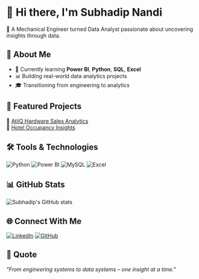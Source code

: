 # 👋 Hi there, I'm Subhadip Nandi

🎯 A Mechanical Engineer turned Data Analyst passionate about uncovering insights through data.

## 🚀 About Me
- 🌱 Currently learning **Power BI**, **Python**, **SQL**, **Excel**
- 📊 Building real-world data analytics projects
- 🎓 Transitioning from engineering to analytics

## 📁 Featured Projects
🔹 [AtliQ Hardware Sales Analytics](link)  
🔹 [Hotel Occupancy Insights](link)

## 🛠️ Tools & Technologies
   ![Python](https://img.shields.io/badge/Python-3776AB?logo=python&logoColor=white&style=for-the-badge)
   ![Power BI](https://img.shields.io/badge/Power%20BI-F2C811?logo=Power-BI&logoColor=white&style=for-the-badge)
   ![MySQL](https://img.shields.io/badge/MySQL-005C84?logo=mysql&logoColor=white&style=for-the-badge)
   ![Excel](https://img.shields.io/badge/Microsoft%20Excel-217346?logo=microsoft-excel&logoColor=white&style=for-the-badge)

## 📊 GitHub Stats
   ![Subhadip's GitHub stats](https://github-readme-stats.vercel.app/api?username=yourusername&show_icons=true&theme=radical)

## 🌐 Connect With Me
   [![LinkedIn](https://img.shields.io/badge/LinkedIn-0077B5?logo=linkedin&style=for-the-badge&logoColor=white)](https://www.linkedin.com/in/subhadip-nandi2000/)
   [![GitHub](https://img.shields.io/badge/GitHub-100000?logo=github&style=for-the-badge&logoColor=white)](https://github.com/SubhadipInsights)
   
## 🎯 Quote
_"From engineering systems to data systems – one insight at a time."_
